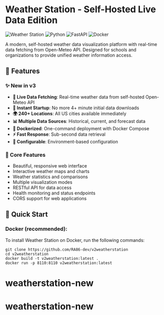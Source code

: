 # Weather Station  - Self-Hosted Live Data Edition

![Weather Station](https://img.shields.io/badge/Weather-Station-blue?style=for-the-badge)
![Python](https://img.shields.io/badge/Python-3.11+-green?style=for-the-badge&logo=python)
![FastAPI](https://img.shields.io/badge/FastAPI-0.104+-red?style=for-the-badge&logo=fastapi)
![Docker](https://img.shields.io/badge/Docker-Ready-blue?style=for-the-badge&logo=docker)

A modern, self-hosted weather data visualization platform with real-time data fetching from Open-Meteo API. Designed for schools and organizations to provide unified weather information access.

## 🌟 Features

### ✨ New in v3
- **🔴 Live Data Fetching**: Real-time weather data from self-hosted Open-Meteo API
- **🚀 Instant Startup**: No more 4+ minute initial data downloads
- **🌍 240+ Locations**: All US cities available immediately
- **📊 Multiple Data Sources**: Historical, current, and forecast data
- **🐳 Dockerized**: One-command deployment with Docker Compose
- **⚡ Fast Response**: Sub-second data retrieval
- **🔧 Configurable**: Environment-based configuration

### 🎯 Core Features
- Beautiful, responsive web interface
- Interactive weather maps and charts
- Weather statistics and comparisons
- Multiple visualization modes
- RESTful API for data access
- Health monitoring and status endpoints
- CORS support for web applications

## 🚀 Quick Start
### Docker (recommended):
To install Weather Station on Docker, run the following commands:
```
git clone https://github.com/RA86-dev/v2weatherstation
cd v2weatherstation
docker build -t v2weatherstation:latest .
docker run -p 8110:8110 v2weatherstation:latest

```
# weatherstation-new
# weatherstation-new
